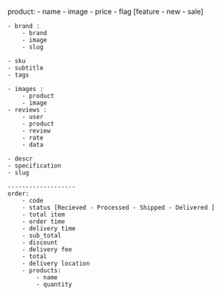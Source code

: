 product:
    - name
    - image
    - price
    - flag  [feature - new - sale]

    - brand :
        - brand
        - image 
        - slug

    - sku 
    - subtitle
    - tags

    - images :
        - product
        - image
    - reviews :
        - user
        - product
        - review
        - rate
        - data            

    - descr
    - specification
    - slug    
    
    -------------------
    order:
        - code
        - status [Recieved - Processed - Shipped - Delivered ]
        - total item
        - order time
        - delivery time
        - sub_total
        - discount
        - delivery fee
        - total
        - delivery location
        - products:
            - name
            - quantity
            
